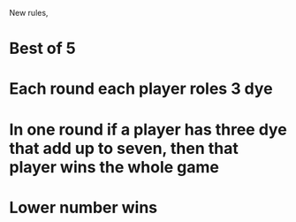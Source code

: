 New rules, 
# Best of 5 
# Each round each player roles 3 dye
# In one round if a player has three dye that add up to seven, then that player wins the whole game
# Lower number wins
